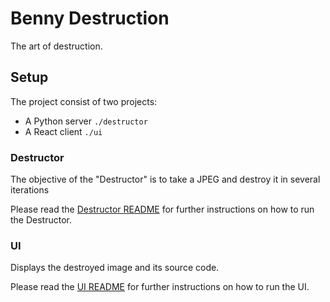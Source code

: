 # Benny Destruction
The art of destruction.

## Setup
The project consist of two projects:
- A Python server `./destructor`
- A React client `./ui`

### Destructor
The objective of the "Destructor" is to take a JPEG and destroy it in several iterations

Please read the [Destructor README](.ui/README.md) for further instructions on how to run the Destructor.

### UI
Displays the destroyed image and its source code.

Please read the [UI README](.ui/README.md) for further instructions on how to run the UI.
